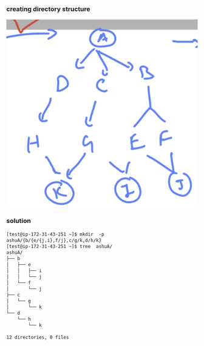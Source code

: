 ### creating directory structure 

<img src="t1.png">

### solution 

```
[test@ip-172-31-43-251 ~]$ mkdir  -p   ashuA/{b/{e/{j,i},f/j},c/g/k,d/h/k}
[test@ip-172-31-43-251 ~]$ tree  ashuA/
ashuA/
├── b
│   ├── e
│   │   ├── i
│   │   └── j
│   └── f
│       └── j
├── c
│   └── g
│       └── k
└── d
    └── h
        └── k

12 directories, 0 files

```